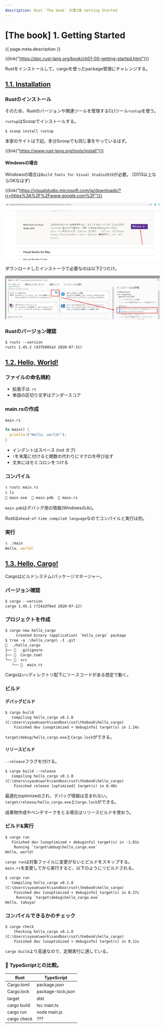 ```yaml
---
description: Rust `The book` の第1章 Getting Started
---
```


# [The book] 1. Getting Started

{{ page.meta.description }}

{{link("https://doc.rust-lang.org/book/ch01-00-getting-started.html")}}

Rustをインストールして、cargoを使ったpackage管理にチャレンジする。


## [1.1. Installation](https://doc.rust-lang.org/book/ch01-01-installation.html)

### Rustのインストール

そのため、Rustのバージョンや関連ツールを管理するCLIツール`rustup`を使う。

`rustup`はScoopでインストールする。

```
$ scoop install rustup
```

本家のサイトは下記。多分Scoopでも同じ事をやっているはず。

{{link("https://www.rust-lang.org/tools/install")}}

#### Windowsの場合

Windowsの場合は`Build Tools for Visual Studio2019`が必要。 (2013以上ならOKなはず)

{{link("https://visualstudio.microsoft.com/ja/downloads/?rr=https%3A%2F%2Fwww.google.com%2F")}}

![](resources/87aeccb9.jpeg)

ダウンロードしたインストーラで必要なのは以下2つだけ。

![](resources/d7a02d2c.jpeg)


### Rustのバージョン確認

```
$ rustc --version
rustc 1.45.2 (d3fb005a3 2020-07-31)
```


## [1.2. Hello, World!](https://doc.rust-lang.org/book/ch01-02-hello-world.html)

### ファイルの命名規約

* 拡張子は`.rs`
* 単語の区切り文字はアンダースコア

### main.rsの作成

`main.rs`
```rust
fn main() {
  println!("Hello, world!");
}
```

* インデントはスペース (not タブ)
* `!`を末尾に付けると関数の代わりにマクロを呼び出す
* 文末にはセミコロンをつける

### コンパイル

```rust
$ rustc main.rs
$ ls
 main.exe   main.pdb   main.rs
```

`main.pdb`はデバッグ用の情報(Windowsのみ)。

Rustは`ahead-of-time compiled language`なのでコンパイルと実行は別。

### 実行

```rust
$ ./main
Hello, world!
```


## [1.3. Hello, Cargo!](https://doc.rust-lang.org/book/ch01-03-hello-cargo.html)

Cargoはビルドシステム/パッケージマネージャー。

### バージョン確認

```
$ cargo --version
cargo 1.45.1 (f242df6ed 2020-07-22)
```

### プロジェクトを作成

```
$ cargo new hello_cargo
     Created binary (application) `hello_cargo` package
$ tree -a .\hello_cargo\ -I .git
  ./hello_cargo
├──   .gitignore
├──   Cargo.toml
└──   src
   └──   main.rs
```

Cargoは`src`ディレクトリ配下にソースコードがある想定で動く。  

### ビルド

#### デバッグビルド

```
$ cargo build
   Compiling hello_cargo v0.1.0 (C:\Users\syoum\work\sandbox\rust\thebook\hello_cargo)
    Finished dev [unoptimized + debuginfo] target(s) in 1.24s
```

`target/debug/hello_cargo.exe`と`Cargo.lock`ができる。

#### リリースビルド

`--release`フラグを付ける。

```
$ cargo build --release
   Compiling hello_cargo v0.1.0 (C:\Users\syoum\work\sandbox\rust\thebook\hello_cargo)
    Finished release [optimized] target(s) in 0.40s
```

最適化(optimized)され、デバッグ情報は含まれない。  
`target/release/hello_cargo.exe`と`Cargo.lock`ができる。

成果物作成やベンチマークをとる場合はリリースビルドを使おう。

### ビルド&実行

```
$ cargo run
   Finished dev [unoptimized + debuginfo] target(s) in -1.01s
    Running `target\debug\hello_cargo.exe`
Hello, world!
```

`cargo run`は対象ファイルに変更がないとビルドをスキップする。  
`main.rs`を変更してから実行すると、以下のようにリビルドされる。

```
$ cargo run
   Compiling hello_cargo v0.1.0 (C:\Users\syoum\work\sandbox\rust\thebook\hello_cargo)
    Finished dev [unoptimized + debuginfo] target(s) in 0.37s
     Running `target\debug\hello_cargo.exe`
Hello, takuya!
```

### コンパイルできるかのチェック

```
$ cargo check
    Checking hello_cargo v0.1.0 (C:\Users\syoum\work\sandbox\rust\thebook\hello_cargo)
    Finished dev [unoptimized + debuginfo] target(s) in 0.11s
```

`cargo build`より高速なので、定期実行に適している。

### 🦉 TypeScriptとの比較。

| Rust        | TypeScript        |
| ----------- | ----------------- |
| Cargo.toml  | package.json      |
| Cargo.lock  | package-lock.json |
| target      | dist              |
| cargo build | tsc main.ts       |
| cargo run   | node main.js      |
| cargo check | ???               |
